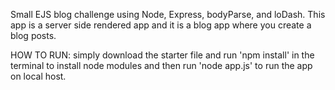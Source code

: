 Small EJS blog challenge using Node, Express, bodyParse, and loDash. This app is a server side rendered app and it is a blog app where you create a blog posts.

HOW TO RUN: simply download the starter file and run
'npm install' in the terminal to install node modules and then run 'node app.js' to run the app on local host.
